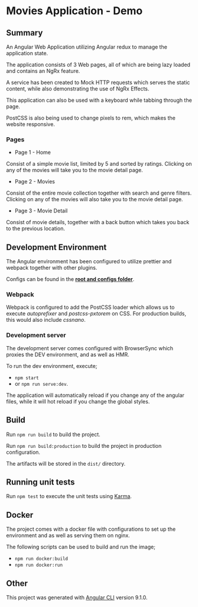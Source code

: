 # Movies Application - Demo

## Summary

An Angular Web Application utilizing Angular redux to manage the application state.

The application consists of 3 Web pages, all of which are being lazy loaded and contains an NgRx feature.

A service has been created to Mock HTTP requests which serves the static content, while also demonstrating the use
of NgRx Effects.

This application can also be used with a keyboard while tabbing through the page.

PostCSS is also being used to change pixels to rem, which makes the website responsive.

### Pages

- Page 1 - Home

Consist of a simple movie list, limited by 5 and sorted by ratings. Clicking on any
of the movies will take you to the movie detail page.

- Page 2 - Movies

Consist of the entire movie collection together with search and genre filters. Clicking on any
of the movies will also take you to the movie detail page.

- Page 3 - Movie Detail

Consist of movie details, together with a back button which takes you back to the previous location.

## Development Environment

The Angular environment has been configured to utilize prettier and webpack together with other plugins.

Configs can be found in the <u>**root and configs folder**</u>.

### Webpack

Webpack is configured to add the PostCSS loader which allows us to execute _autoprefixer_ and _postcss-pxtorem_
on CSS. For production builds, this would also include _cssnano_.

### Development server

The development server comes configured with BrowserSync which proxies the DEV environment, and as well as HMR.

To run the dev environment, execute;

- `npm start`
- or `npm run serve:dev`.

The application will automatically reload if you change any of the angular files, while it will hot reload if you change the
global styles.

## Build

Run `npm run build` to build the project.

Run `npm run build:production` to build the project in production configuration.

The artifacts will be stored in the `dist/` directory.

## Running unit tests

Run `npm test` to execute the unit tests using [Karma](https://karma-runner.github.io).

## Docker

The project comes with a docker file with configurations to set up the environment and as
well as serving them on nginx.

The following scripts can be used to build and run the image;

- `npm run docker:build`
- `npm run docker:run`

## Other

This project was generated with [Angular CLI](https://github.com/angular/angular-cli) version 9.1.0.
